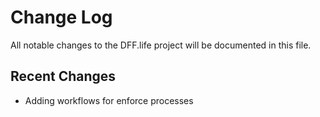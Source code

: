 # Change Log
All notable changes to the DFF.life project will be documented in this file.

## Recent Changes

- Adding workflows for enforce processes
